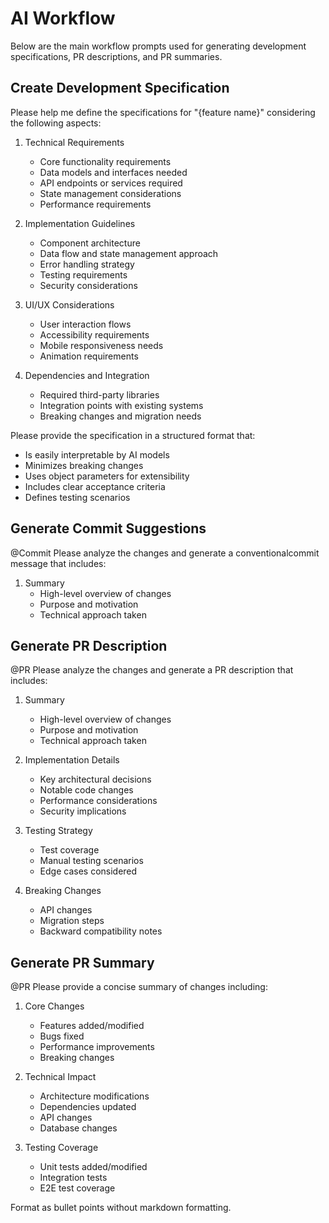 # AI Workflow

Below are the main workflow prompts used for generating development specifications, PR descriptions, and PR summaries.

## Create Development Specification

Please help me define the specifications for "{feature name}" considering the following aspects:

1. Technical Requirements
   - Core functionality requirements
   - Data models and interfaces needed
   - API endpoints or services required
   - State management considerations
   - Performance requirements

2. Implementation Guidelines
   - Component architecture
   - Data flow and state management approach
   - Error handling strategy
   - Testing requirements
   - Security considerations

3. UI/UX Considerations
   - User interaction flows
   - Accessibility requirements
   - Mobile responsiveness needs
   - Animation requirements

4. Dependencies and Integration
   - Required third-party libraries
   - Integration points with existing systems
   - Breaking changes and migration needs

Please provide the specification in a structured format that:
- Is easily interpretable by AI models
- Minimizes breaking changes
- Uses object parameters for extensibility
- Includes clear acceptance criteria
- Defines testing scenarios

## Generate Commit Suggestions

@Commit Please analyze the changes and generate a conventionalcommit message that includes:

1. Summary
   - High-level overview of changes
   - Purpose and motivation
   - Technical approach taken

## Generate PR Description

@PR Please analyze the changes and generate a PR description that includes:

1. Summary
   - High-level overview of changes
   - Purpose and motivation
   - Technical approach taken

2. Implementation Details
   - Key architectural decisions
   - Notable code changes
   - Performance considerations
   - Security implications

3. Testing Strategy
   - Test coverage
   - Manual testing scenarios
   - Edge cases considered

4. Breaking Changes
   - API changes
   - Migration steps
   - Backward compatibility notes

## Generate PR Summary

@PR Please provide a concise summary of changes including:

1. Core Changes
   - Features added/modified
   - Bugs fixed
   - Performance improvements
   - Breaking changes

2. Technical Impact
   - Architecture modifications
   - Dependencies updated
   - API changes
   - Database changes

3. Testing Coverage
   - Unit tests added/modified
   - Integration tests
   - E2E test coverage

Format as bullet points without markdown formatting.
